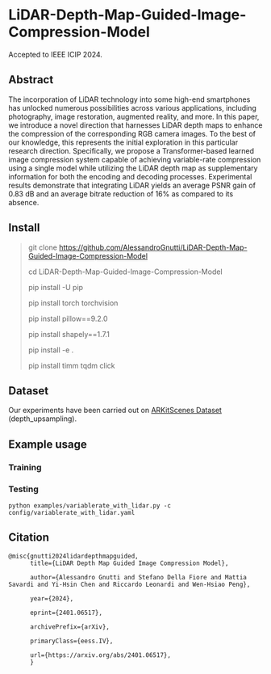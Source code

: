 # LiDAR-Depth-Map-Guided-Image-Compression-Model

Accepted to IEEE ICIP 2024.

## Abstract

The incorporation of LiDAR technology into some high-end smartphones has unlocked numerous possibilities across various applications, including photography, image restoration, augmented reality, and more. In this paper, we introduce a novel direction that harnesses LiDAR depth maps to enhance the compression of the corresponding RGB camera images. To the best of our knowledge, this represents the initial exploration in this particular research direction. Specifically, we propose a Transformer-based learned image compression system capable of achieving variable-rate compression using a single model while utilizing the LiDAR depth map as supplementary information for both the encoding and decoding processes. Experimental results demonstrate that integrating LiDAR yields an average PSNR gain of $0.83$ dB and an average bitrate reduction of $16$% as compared to its absence.

## Install

> git clone https://github.com/AlessandroGnutti/LiDAR-Depth-Map-Guided-Image-Compression-Model
> 
> cd LiDAR-Depth-Map-Guided-Image-Compression-Model
> 
> pip install -U pip
> 
> pip install torch torchvision
> 
> pip install pillow==9.2.0
> 
> pip install shapely==1.7.1
> 
> pip install -e .
> 
> pip install timm tqdm click

## Dataset

Our experiments have been carried out on [ARKitScenes Dataset](https://github.com/apple/ARKitScenes) (depth_upsampling).

## Example usage

### Training

### Testing

`python examples/variablerate_with_lidar.py -c config/variablerate_with_lidar.yaml`

## Citation

```
@misc{gnutti2024lidardepthmapguided,
      title={LiDAR Depth Map Guided Image Compression Model}, 
      
      author={Alessandro Gnutti and Stefano Della Fiore and Mattia Savardi and Yi-Hsin Chen and Riccardo Leonardi and Wen-Hsiao Peng},
      
      year={2024},
      
      eprint={2401.06517},
      
      archivePrefix={arXiv},
      
      primaryClass={eess.IV},
      
      url={https://arxiv.org/abs/2401.06517}, 
      }
```
